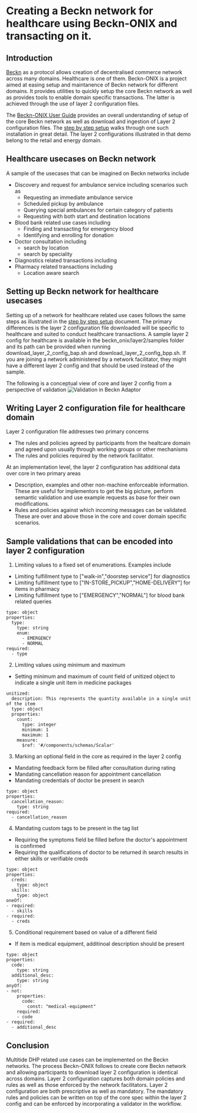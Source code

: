 # Creating a Beckn network for healthcare using Beckn-ONIX and transacting on it.

## Introduction

[Beckn](https://becknprotocol.io/) as a protocol allows creation of decentralised commerce network across many domains. Healthcare is one of them. Beckn-ONIX is a project aimed at easing setup and maintanence of Beckn network for different domains. It provides utilities to quickly setup the core Beckn network as well as provides tools to enable domain specific transactions. The latter is achieved through the use of layer 2 configuration files.

The [Beckn-ONIX User Guide](./user_guide.md) provides an overall understanding of setup of the core Beckn network as well as download and ingestion of Layer 2 configuration files. The [step by step setup](./setup_walkthrough.md) walks through one such installation in great detail. The layer 2 configurations illustrated in that demo belong to the retail and energy domain.

## Healthcare usecases on Beckn network

A sample of the usecases that can be imagined on Beckn networks include

- Discovery and request for ambulance service including scenarios such as
  - Requesting an immediate ambulance service
  - Scheduled pickup by ambulance
  - Querying special ambulances for certain category of patients
  - Requesting with both start and destination locations
- Blood bank related use cases including
  - Finding and transacting for emergency blood
  - Identifying and enrolling for donation
- Doctor consultation including
  - search by location
  - search by speciality
- Diagnostics related transactions including
- Pharmacy related transactions including
  - Location aware search

## Setting up Beckn network for healthcare usecases

Setting up of a network for healthcare related use cases follows the same steps as illustrated in the [step by step setup](./setup_walkthrough.md) document. The primary differences is the layer 2 configuration file downloaded will be specific to healthcare and suited to conduct healthcare transactions. A sample layer 2 config for healthcare is available in the beckn_onix/layer2/samples folder and its path can be provided when running download_layer_2_config_bap.sh and download_layer_2_config_bpp.sh. If you are joining a network administered by a network facilitator, they might have a different layer 2 config and that should be used instead of the sample.

The following is a conceptual view of core and layer 2 config from a perspective of validation
![Validation in Beckn Adaptor](./images/message_validation_in_ba.png)

## Writing Layer 2 configuration file for healthcare domain

Layer 2 configuration file addresses two primary concerns

- The rules and policies agreed by participants from the healtcare domain and agreed upon usually through working groups or other mechanisms
- The rules and policies required by the network facilitator.

At an implementation level, the layer 2 configuration has additional data over core in two primary areas

- Description, examples and other non-machine enforceable information. These are useful for implementors to get the big picture, perform semantic validation and use example requests as base for their own modifications.
- Rules and policies against which incoming messages can be validated. These are over and above those in the core and cover domain specific scenarios.

## Sample validations that can be encoded into layer 2 configuration

1. Limiting values to a fixed set of enumerations. Examples include

- Limiting fulfillment type to ["walk-in","doorstep service"] for diagnostics
- Limiting fulfillment type to ["IN-STORE_PICKUP","HOME-DELIVERY"] for items in pharmacy
- Limiting fulfillment type to ["EMERGENCY","NORMAL"] for blood bank related queries

```
type: object
properties:
  type:
    type: string
    enum:
      - EMERGENCY
      - NORMAL
required:
  - type
```

2. Limiting values using minimum and maximum

- Setting minimum and maximum of count field of unitized object to indicate a single unit item in medicine packages

```
unitized:
  description: This represents the quantity available in a single unit of the item
  type: object
  properties:
    count:
      type: integer
      minimum: 1
      maximum: 1
    measure:
      $ref: '#/components/schemas/Scalar'
```

3. Marking an optional field in the core as required in the layer 2 config

- Mandating feedback form be filled after consultation during rating
- Mandating cancellation reason for appointment cancellation
- Mandating credentials of doctor be present in search

```
type: object
properties:
  cancellation_reason:
    type: string
required:
  - cancellation_reason
```

4. Mandating custom tags to be present in the tag list

- Requiring the symptoms field be filled before the doctor's appointment is confirmed
- Requiring the qualifications of doctor to be returned ih search results in either skills or verifiable creds

```
type: object
properties:
  creds:
    type: object
  skills:
    type: object
oneOf:
- required:
  - skills
- required:
  - creds
```

5. Conditional requirement based on value of a different field

- If item is medical equipment, additinoal description should be present

```
type: object
properties:
  code:
    type: string
  additional_desc:
    type: string
anyOf:
- not:
    properties:
      code:
        const: "medical-equipment"
    required:
    - code
- required:
  - additional_desc
```

## Conclusion

Multitide DHP related use cases can be implemented on the Beckn networks. The process Beckn-ONIX follows to create core Beckn network and allowing participants to download layer 2 configuration is identical across domains. Layer 2 configuration captures both domain policies and rules as well as those enforced by the network facilitators. Layer 2 configuration are both prescriptive as well as mandatory. The mandatory rules and policies can be written on top of the core spec within the layer 2 config and can be enforced by incorporating a validator in the workflow.
